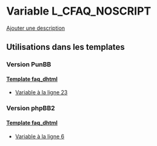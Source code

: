 # Variable L_CFAQ_NOSCRIPT
[Ajouter une description](https://fa-tvars.appspot.com/var/L_CFAQ_NOSCRIPT)

## Utilisations dans les templates

### Version PunBB

#### [Template faq_dhtml](punbb/faq_dhtml.md#readme)
* [Variable &agrave; la ligne 23](../punbb/faq_dhtml.tpl#L23)

### Version phpBB2

#### [Template faq_dhtml](subsilver/faq_dhtml.md#readme)
* [Variable &agrave; la ligne 6](../subsilver/faq_dhtml.tpl#L6)